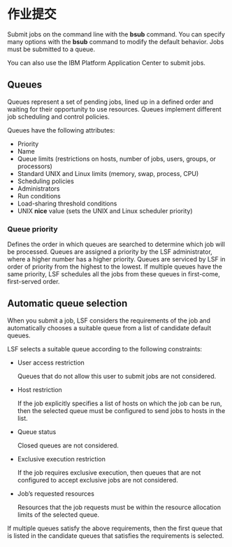 # 作业提交

Submit jobs on the command line with the **bsub** command. You can specify many options with the **bsub** command to modify the default behavior. Jobs must be submitted to a queue.

You can also use the IBM Platform Application Center to submit jobs.



## Queues

Queues represent a set of pending jobs, lined up in a defined order and waiting for their opportunity to use resources. Queues implement different job scheduling and control policies.

Queues have the following attributes:

- Priority
- Name
- Queue limits (restrictions on hosts, number of jobs, users, groups, or processors)
- Standard UNIX and Linux limits (memory, swap, process, CPU)
- Scheduling policies
- Administrators
- Run conditions
- Load-sharing threshold conditions
- UNIX **nice** value (sets the UNIX and Linux scheduler priority)

### Queue priority

Defines the order in which queues are searched to determine which job will be processed. Queues are assigned a priority by the LSF administrator, where a higher number has a higher priority. Queues are serviced by LSF in order of priority from the highest to the lowest. If multiple queues have the same priority, LSF schedules all the jobs from these queues in first-come, first-served order.

## Automatic queue selection

When you submit a job, LSF considers the requirements of the job and automatically chooses a suitable queue from a list of candidate default queues.

LSF selects a suitable queue according to the following constraints:

- User access restriction

  Queues that do not allow this user to submit jobs are not considered.

- Host restriction

  If the job explicitly specifies a list of hosts on which the job can be run, then the selected queue must be configured to send jobs to hosts in the list.

- Queue status

  Closed queues are not considered.

- Exclusive execution restriction

  If the job requires exclusive execution, then queues that are not configured to accept exclusive jobs are not considered.

- Job’s requested resources

  Resources that the job requests must be within the resource allocation limits of the selected queue.

If multiple queues satisfy the above requirements, then the first queue that is listed in the candidate queues that satisfies the requirements is selected.